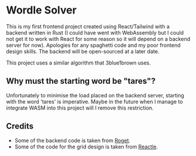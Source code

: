 # Wordle Solver

This is my first frontend project created using React/Tailwind with a backend written in Rust (I could have went with WebAssembly but I could not get it to work with React for some reason so it will depend on a backend server for now). Apologies for any spaghetti code and my poor frontend design skills. The backend will be open-sourced at a later date.

This project uses a similar algorithm that 3blue1brown uses.

## Why must the starting word be "tares"?

Unfortunately to minimise the load placed on the backend server, starting with the word 'tares' is imperative. Maybe in the future when I manage to integrate WASM into this project will I remove this restriction.

## Credits

- Some of the backend code is taken from [Roget](https://github.com/jonhoo/roget).
- Some of the code for the grid design is taken from [Reactle](https://github.com/cwackerfuss/react-wordle).
